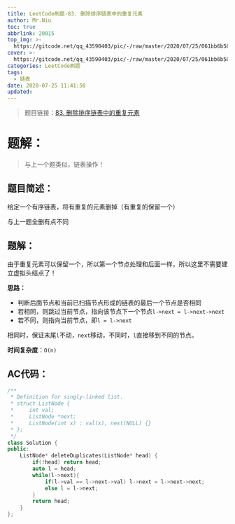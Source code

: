 ```yaml
---
title: LeetCode刷题-83. 删除排序链表中的重复元素
author: Mr.Niu
toc: true
abbrlink: 20015
top_img: >-
  https://gitcode.net/qq_43590403/pic/-/raw/master/2020/07/25/061bb6b581fe08d5dfa479acb700d138.png
cover: >-
  https://gitcode.net/qq_43590403/pic/-/raw/master/2020/07/25/061bb6b581fe08d5dfa479acb700d138.png
categories: LeetCode刷题
tags:
  - 链表
date: 2020-07-25 11:41:50
updated:
---
```










> 题目链接：[83. 删除排序链表中的重复元素]( https://leetcode-cn.com/problems/remove-duplicates-from-sorted-list/)



# 题解：



> 与上一个题类似，链表操作！



## 题目简述：

给定一个有序链表，将有重复的元素删掉（有重复的保留一个）

与上一题全删有点不同

## 题解：

由于重复元素可以保留一个，所以第一个节点处理和后面一样，所以这里不需要建立虚拟头结点了！

**思路：**

- 判断后面节点和当前已扫描节点形成的链表的最后一个节点是否相同
- 若相同，则跳过当前节点，指向该节点下一个节点`l->next = l->next->next`
- 若不同，则指向当前节点，即`l = l->next`



相同时，保证末尾`l`不动，`next`移动，不同时，`l`直接移到不同的节点。



**时间复杂度**：`O(n)`

## AC代码：



```c++
/**
 * Definition for singly-linked list.
 * struct ListNode {
 *     int val;
 *     ListNode *next;
 *     ListNode(int x) : val(x), next(NULL) {}
 * };
 */
class Solution {
public:
    ListNode* deleteDuplicates(ListNode* head) {
        if(!head) return head;
        auto l = head;
        while(l->next){
            if(l->val == l->next->val) l->next = l->next->next;
            else l = l->next;
        }
        return head;
    }
};
```



